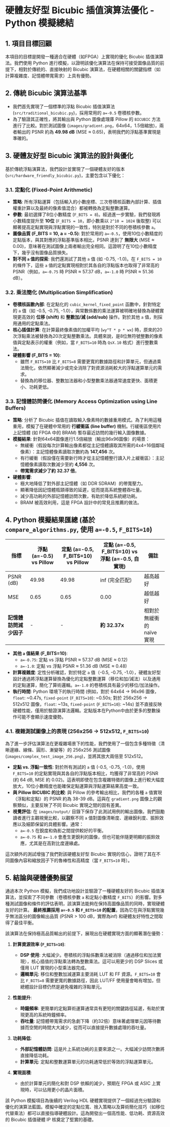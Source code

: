 # 硬體友好型 Bicubic 插值演算法優化 - Python 模擬總結

## 1. 項目目標回顧

本項目的目標是開發一種適合在硬體（如FPGA）上實現的優化 Bicubic 插值演算法。我們使用 Python 進行模擬，以證明該優化演算法在保持可接受圖像品質的前提下，相對於傳統的、直接映射的 Bicubic 演算法，在硬體相關的關鍵指標（如計算複雜度、記憶體帶寬需求）上具有優勢。

## 2. 傳統 Bicubic 演算法基準

*   我們首先實現了一個標準的浮點 Bicubic 插值演算法 (`src/traditional_bicubic.py`)，採用常用的 `a=-0.5` 卷積核參數。
*   為了驗證其正確性，將其輸出與 Python 圖像處理庫 Pillow 的 `BICUBIC` 方法進行了比較。對於測試圖像 (`images/gradient.png`，64x64，1.5倍縮放)，兩者輸出的 PSNR 約為 **49.98 dB** (MSE ≈ 0.65)，表明我們的浮點基準實現是準確的。

## 3. 硬體友好型 Bicubic 演算法的設計與優化

基於傳統浮點演算法，我們設計並實現了一個硬體友好的版本 (`src/hardware_friendly_bicubic.py`)，主要包含以下優化：

### 3.1. 定點化 (Fixed-Point Arithmetic)

*   **策略**: 所有浮點運算（包括輸入的小數座標、三次卷積核函數內部計算、插值權重計算以及最終的像素值混合）都被轉換為定點整數運算。
*   **參數**: 最初選擇了8位小數精度 (`F_BITS = 8`)。經過進一步實驗，我們發現將小數精度提升至 **10位** (`F_BITS = 10`，即小數乘以 `2^10 = 1024` 後取整) 可以顯著提高定點實現與浮點實現的一致性，特別是對於不同的卷積核參數 `a`。
*   **圖像品質 (F_BITS = 10, a = -0.5)**: 對於常用的 `a=-0.5`，使用10位小數精度的定點版本，與其對應的浮點基準版本相比，PSNR 達到了 **無限大** (MSE ≈ 0.00)，意味著在測試圖像上兩者輸出完全相同。這證明了在10位小數精度下，幾乎沒有圖像品質損失。
*   **對不同 `a` 值的探索**: 我們還測試了其他 `a` 值 (如 -0.75, -1.0)。在 `F_BITS = 10` 的條件下，這些 `a` 值的定點實現相對於其各自的浮點版本也取得了非常高的 PSNR（例如，`a=-0.75` 時 PSNR ≈ 57.37 dB，`a=-1.0` 時 PSNR ≈ 51.36 dB）。

### 3.2. 乘法簡化 (Multiplication Simplification)

*   **卷積核函數內部**: 在定點化的 `cubic_kernel_fixed_point` 函數中，針對特定的 `a` 值（如 -0.5, -0.75, -1.0），與常數係數的乘法運算被明確地替換為硬體實現更高效的 **位移 (shift)** 和 **整數加/減 (add/sub)** 操作。對於其他 `a` 值，則採用通用的定點乘法。
*   **核心插值計算**: 在計算最終像素值的加權平均 (`wy^T * p * wx`) 時，原來的20次浮點乘法被替換為20次定點整數乘法。具體來說，是8位無符號整數的像素值與定點表示的權重（例如，當 `F_BITS=10` 時為 `QsX.10` 格式）進行整數乘法。
*   **硬體影響 (F_BITS = 10)**:
    *   雖然 `F_BITS=10` 比 `F_BITS=8` 需要更寬的數據路徑和計算單元，但通過乘法簡化，依然顯著減少或完全消除了對資源消耗較大的浮點運算單元的需求。
    *   替換為的移位器、整數加法器和小型整數乘法器通常速度更快、面積更小、功耗更低。

### 3.3. 記憶體訪問優化 (Memory Access Optimization using Line Buffers)

*   **策略**: 分析了 Bicubic 插值在讀取輸入像素時的數據重用模式。為了利用這種重用，模擬了在硬體中常用的 **行緩衝區 (line buffer)** 機制。行緩衝區使用片上記憶體 (如 FPGA 中的 BRAM) 暫存最近訪問的幾行輸入圖像數據。
*   **模擬結果**: 針對64x64圖像進行1.5倍縮放（輸出96x96圖像）的場景：
    *   無緩衝（假設每次計算輸出像素都從主記憶體讀取其所需的4x4=16個鄰域像素）：主記憶體像素讀取次數約為 **147,456** 次。
    *   有行緩衝（假設僅在需要新行時才從主記憶體整行讀入片上緩衝區）：主記憶體像素讀取次數減少至約 **4,556** 次。
    *   **帶寬需求減少了約 32.37 倍**。
*   **硬體影響**:
    *   極大地降低了對外部主記憶體（如 DDR SDRAM）的帶寬壓力。
    *   顯著降低因記憶體瓶頸導致的延遲，從而提高系統整體吞吐量。
    *   減少高功耗的外部記憶體訪問次數，有助於降低系統總功耗。
    *   BRAM 被高效利用，這是 FPGA 設計中的常見且推薦的做法。

## 4. Python 模擬結果匯總 (基於 `compare_algorithms.py`, 使用 `a=-0.5`, `F_BITS=10`)

| 指標                     | 浮點 (a=-0.5) vs Pillow | 定點 (a=-0.5, F_BITS=10) vs Pillow | 定點 (a=-0.5, F_BITS=10) vs 浮點 (a=-0.5, 自實現) | 備註                                   |
| ------------------------ | -------------- | ------------------------------------ | --------------------------------------------------- | -------------------------------------- |
| PSNR (dB)                | 49.98          | 49.98                                | inf (完全匹配)                                        | 越高越好                               |
| MSE                      | 0.65           | 0.65                                 | 0.00                                                | 越低越好                               |
| **記憶體訪問減少因子**   | -              | -                                    | **約 32.37x**                                       | 相對於無緩衝的 naïve 實現             |

*   **其他 `a` 值結果 (F_BITS=10)**:
    *   `a=-0.75`: 定點 vs 浮點 PSNR ≈ 57.37 dB (MSE ≈ 0.12)
    *   `a=-1.0`: 定點 vs 浮點 PSNR ≈ 51.36 dB (MSE ≈ 0.48)
*   **計算複雜度**: 定性分析確認，對於特定 `a` 值（-0.5, -0.75, -1.0），硬體友好型設計通過將浮點運算替換為優化的定點整數運算（移位和加/減法）以及通用的定點運算，簡化了算術邏輯。`a=-1.0` 的卷積核具有最少的移位/加法操作。
*   **執行時間**: Python 環境下的執行時間 (例如，對於 64x64 -> 96x96 圖像，`float`: ~0.47s, `fixed-point` (`F_BITS=10`): ~0.50s; 對於 256x256 -> 512x512 圖像，`float`: ~13s, `fixed-point` (`F_BITS=10`): ~14s) 並不直接反映硬體性能，僅用於驗證演算法邏輯。定點版本在Python中由於更多的整數操作可能不會顯示速度優勢。

### 4.1. 複雜測試圖像上的表現 (256x256 -> 512x512, `F_BITS=10`)

為了進一步評估演算法在更複雜場景下的性能，我們使用了一個包含多種特徵（清晰邊緣、線條、圓形、漸變等）的 256x256 測試圖像 (`images/complex_test_image_256.png`)，並將其放大兩倍至 512x512。

*   **定點 vs. 浮點一致性**: 對於所有測試的 `a` 值 (-0.5, -0.75, -1.0)，使用 `F_BITS=10` 的定點實現與其各自的浮點版本相比，均獲得了非常高的 PSNR (約 64 dB, MSE 約 0.02)。這表明即使在包含複雜特徵的圖像上進行較大幅度放大，10位小數精度也能確保定點運算與浮點運算結果高度一致。
*   **與 Pillow BICUBIC 的比較**: 與 Pillow 的參考輸出相比，我們的各種 `a` 值實現（浮點和定點）的 PSNR 約為 38-39 dB。這與在 `gradient.png` 圖像上的觀察類似，主要反映了不同 Bicubic 實現之間的固有差異。
*   **視覺評估**: 在 `images/output/` 目錄下保存了此測試用例的輸出圖像。我們鼓勵讀者進行主觀視覺比較，以觀察不同 `a` 值對圖像清晰度、邊緣銳利度、振鈴效應以及細節保留的具體影響。通常：
    *   `a=-0.5` 在銳度和偽影之間提供較好的平衡。
    *   `a=-0.75` 和 `a=-1.0` 會產生更銳利的圖像，但也可能伴隨更明顯的振鈴效應，尤其是在高對比度邊緣處。

這次額外的測試增強了我們對該硬體友好型 Bicubic 實現的信心，證明了其在不同圖像內容和縮放因子下的魯棒性和高精度（當 `F_BITS=10` 時）。

## 5. 結論與硬體優勢展望

通過本次 Python 模擬，我們成功地設計並驗證了一種硬體友好的 Bicubic 插值演算法，並探索了不同參數（卷積核參數 `a` 和定點小數精度 `F_BITS`）的影響。對多種測試圖像和條件的評估表明，該演算法能夠在保持高圖像品質的同時，實現硬體友好的計算。
**最終推薦採用 `a=-0.5` 和 `F_BITS=10` 的配置**，因為它在與浮點實現幾乎無法區分的圖像輸出品質 (PSNR > 100 dB，實際為inf) 和硬體友好特性之間取得了最佳平衡。

該演算法在保持極高品質輸出的前提下，展現出在硬體實現方面的顯著潛在優勢：

1.  **計算資源效率 (`F_BITS=10`)**:
    *   **DSP 使用**: 大幅減少。卷積核的浮點係數乘法被消除（通過移位和加法實現），核心插值的浮點乘法轉為整數乘法。這可以用更少的 DSP Slices 或僅用 LUT 實現的小型乘法器完成。
    *   **邏輯單元**: 移位和整數加減運算主要消耗 LUT 和 FF 資源。`F_BITS=10` 會比 `F_BITS=8` 需要更寬的數據路徑，因此 LUT/FF 使用量會略有增加，但總體設計目標仍然是避免複雜的浮點單元。

2.  **性能提升**:
    *   **時鐘頻率**: 更簡單的定點算術運算通常具有更短的關鍵路徑延遲，有助於實現更高的系統時鐘頻率。
    *   **吞吐量**: 記憶體帶寬需求的急劇下降（約32倍）意味著處理單元因等待數據而空閒的時間大大減少，從而可以直接提升數據處理的吞吐量。

3.  **功耗降低**:
    *   **外部記憶體訪問**: 這是片上系統功耗的主要來源之一。大幅減少訪問次數將直接降低功耗。
    *   **計算單元**: 定點和整數運算單元的功耗通常低於等效的浮點運算單元。

4.  **實現面積**:
    *   由於計算單元的簡化和對 DSP 依賴的減少，預期在 FPGA 或 ASIC 上實現時，可以佔用更小的晶片面積。

該 Python 模擬項目為後續的 Verilog HDL 硬體實現提供了一個經過充分驗證和優化的演算法藍圖。模擬中確定的定點位寬、捨入策略以及算術簡化技巧（如移位代替乘法）都可以直接指導硬體設計。這為開發出一個高性能、低功耗、資源高效的 Bicubic 插值硬體 IP 核奠定了堅實的基礎。
